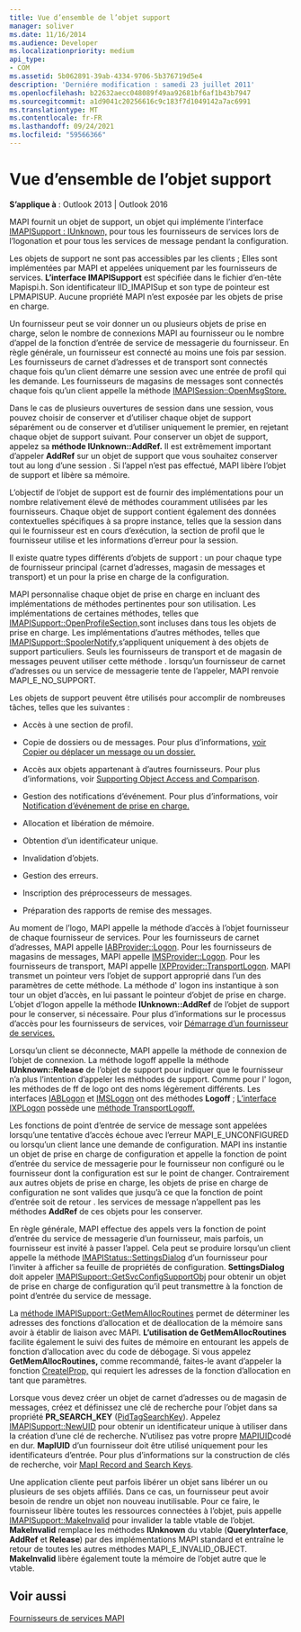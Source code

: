 ```yaml
---
title: Vue d’ensemble de l’objet support
manager: soliver
ms.date: 11/16/2014
ms.audience: Developer
ms.localizationpriority: medium
api_type:
- COM
ms.assetid: 5b062891-39ab-4334-9706-5b376719d5e4
description: 'Derniére modification : samedi 23 juillet 2011'
ms.openlocfilehash: b22632aecc048089f49aa92681bf6af1b43b7947
ms.sourcegitcommit: a1d9041c20256616c9c183f7d1049142a7ac6991
ms.translationtype: MT
ms.contentlocale: fr-FR
ms.lasthandoff: 09/24/2021
ms.locfileid: "59566366"
---
```

# <a name="support-object-overview"></a>Vue d’ensemble de l’objet support

  
  
**S’applique à** : Outlook 2013 | Outlook 2016 
  
MAPI fournit un objet de support, un objet qui implémente l’interface [IMAPISupport : IUnknown,](imapisupportiunknown.md) pour tous les fournisseurs de services lors de l’logonation et pour tous les services de message pendant la configuration. 
  
Les objets de support ne sont pas accessibles par les clients ; Elles sont implémentées par MAPI et appelées uniquement par les fournisseurs de services. **L’interface IMAPISupport** est spécifiée dans le fichier d’en-tête Mapispi.h. Son identificateur IID_IMAPISup et son type de pointeur est LPMAPISUP. Aucune propriété MAPI n’est exposée par les objets de prise en charge. 
  
Un fournisseur peut se voir donner un ou plusieurs objets de prise en charge, selon le nombre de connexions MAPI au fournisseur ou le nombre d’appel de la fonction d’entrée de service de messagerie du fournisseur. En règle générale, un fournisseur est connecté au moins une fois par session. Les fournisseurs de carnet d’adresses et de transport sont connectés chaque fois qu’un client démarre une session avec une entrée de profil qui les demande. Les fournisseurs de magasins de messages sont connectés chaque fois qu’un client appelle la méthode [IMAPISession::OpenMsgStore.](imapisession-openmsgstore.md) 
  
Dans le cas de plusieurs ouvertures de session dans une session, vous pouvez choisir de conserver et d’utiliser chaque objet de support séparément ou de conserver et d’utiliser uniquement le premier, en rejetant chaque objet de support suivant. Pour conserver un objet de support, appelez sa **méthode IUnknown::AddRef.** Il est extrêmement important d’appeler **AddRef** sur un objet de support que vous souhaitez conserver tout au long d’une session . Si l’appel n’est pas effectué, MAPI libère l’objet de support et libère sa mémoire. 
  
L’objectif de l’objet de support est de fournir des implémentations pour un nombre relativement élevé de méthodes couramment utilisées par les fournisseurs. Chaque objet de support contient également des données contextuelles spécifiques à sa propre instance, telles que la session dans qui le fournisseur est en cours d’exécution, la section de profil que le fournisseur utilise et les informations d’erreur pour la session. 
  
Il existe quatre types différents d’objets de support : un pour chaque type de fournisseur principal (carnet d’adresses, magasin de messages et transport) et un pour la prise en charge de la configuration. 
  
MAPI personnalise chaque objet de prise en charge en incluant des implémentations de méthodes pertinentes pour son utilisation. Les implémentations de certaines méthodes, telles que [IMAPISupport::OpenProfileSection,](imapisupport-openprofilesection.md)sont incluses dans tous les objets de prise en charge. Les implémentations d’autres méthodes, telles que [IMAPISupport::SpoolerNotify,](imapisupport-spoolernotify.md)s’appliquent uniquement à des objets de support particuliers. Seuls les fournisseurs de transport et de magasin de messages peuvent utiliser cette méthode . lorsqu’un fournisseur de carnet d’adresses ou un service de messagerie tente de l’appeler, MAPI renvoie MAPI_E_NO_SUPPORT.
  
Les objets de support peuvent être utilisés pour accomplir de nombreuses tâches, telles que les suivantes :
  
- Accès à une section de profil.
    
- Copie de dossiers ou de messages. Pour plus d’informations, [voir Copier ou déplacer un message ou un dossier.](copying-or-moving-a-message-or-a-folder.md)
    
- Accès aux objets appartenant à d’autres fournisseurs. Pour plus d’informations, voir [Supporting Object Access and Comparison](supporting-object-access-and-comparison.md). 
    
- Gestion des notifications d’événement. Pour plus d’informations, voir [Notification d’événement de prise en charge.](supporting-event-notification.md)
    
- Allocation et libération de mémoire.
    
- Obtention d’un identificateur unique.
    
- Invalidation d’objets.
    
- Gestion des erreurs.
    
- Inscription des préprocesseurs de messages. 
    
- Préparation des rapports de remise des messages. 
    
Au moment de l’logo, MAPI appelle la méthode d’accès à l’objet fournisseur de chaque fournisseur de services. Pour les fournisseurs de carnet d’adresses, MAPI appelle [IABProvider::Logon](iabprovider-logon.md). Pour les fournisseurs de magasins de messages, MAPI appelle [IMSProvider::Logon](imsprovider-logon.md). Pour les fournisseurs de transport, MAPI appelle [IXPProvider::TransportLogon](ixpprovider-transportlogon.md). MAPI transmet un pointeur vers l’objet de support approprié dans l’un des paramètres de cette méthode. La méthode d' logon ins instantique à son tour un objet d’accès, en lui passant le pointeur d’objet de prise en charge. L’objet d’logon appelle la méthode **IUnknown::AddRef** de l’objet de support pour le conserver, si nécessaire. Pour plus d’informations sur le processus d’accès pour les fournisseurs de services, voir [Démarrage d’un fournisseur de services.](starting-a-service-provider.md)
  
Lorsqu’un client se déconnecte, MAPI appelle la méthode de connexion de l’objet de connexion. La méthode logoff appelle la méthode **IUnknown::Release** de l’objet de support pour indiquer que le fournisseur n’a plus l’intention d’appeler les méthodes de support. Comme pour l' logon, les méthodes de ff de logo ont des noms légèrement différents. Les interfaces [IABLogon](iablogoniunknown.md) et [IMSLogon](imslogoniunknown.md) ont des méthodes **Logoff** ; [L’interface IXPLogon](ixplogoniunknown.md) possède une [méthode TransportLogoff.](ixplogon-transportlogoff.md) 
  
Les fonctions de point d’entrée de service de message sont appelées lorsqu’une tentative d’accès échoue avec l’erreur MAPI_E_UNCONFIGURED ou lorsqu’un client lance une demande de configuration. MAPI ins instantie un objet de prise en charge de configuration et appelle la fonction de point d’entrée du service de messagerie pour le fournisseur non configuré ou le fournisseur dont la configuration est sur le point de changer. Contrairement aux autres objets de prise en charge, les objets de prise en charge de configuration ne sont valides que jusqu’à ce que la fonction de point d’entrée soit de retour . les services de message n’appellent pas les méthodes **AddRef** de ces objets pour les conserver. 
  
En règle générale, MAPI effectue des appels vers la fonction de point d’entrée du service de messagerie d’un fournisseur, mais parfois, un fournisseur est invité à passer l’appel. Cela peut se produire lorsqu’un client appelle la méthode [IMAPIStatus::SettingsDialog](imapistatus-settingsdialog.md) d’un fournisseur pour l’inviter à afficher sa feuille de propriétés de configuration. **SettingsDialog** doit appeler [IMAPISupport::GetSvcConfigSupportObj](imapisupport-getsvcconfigsupportobj.md) pour obtenir un objet de prise en charge de configuration qu’il peut transmettre à la fonction de point d’entrée du service de message. 
  
La [méthode IMAPISupport::GetMemAllocRoutines](imapisupport-getmemallocroutines.md) permet de déterminer les adresses des fonctions d’allocation et de déallocation de la mémoire sans avoir à établir de liaison avec MAPI. **L’utilisation de GetMemAllocRoutines** facilite également le suivi des fuites de mémoire en entourant les appels de fonction d’allocation avec du code de débogage. Si vous appelez **GetMemAllocRoutines,** comme recommandé, faites-le avant d’appeler la fonction [CreateIProp,](createiprop.md) qui requiert les adresses de la fonction d’allocation en tant que paramètres. 
  
Lorsque vous devez créer un objet de carnet d’adresses ou de magasin de messages, créez et définissez une clé de recherche pour l’objet dans sa propriété **PR_SEARCH_KEY** ([PidTagSearchKey](pidtagsearchkey-canonical-property.md)). Appelez [IMAPISupport::NewUID](imapisupport-newuid.md) pour obtenir un identificateur unique à utiliser dans la création d’une clé de recherche. N’utilisez pas votre propre [MAPIUID](mapiuid.md)codé en dur. **MapIUID** d’un fournisseur doit être utilisé uniquement pour les identificateurs d’entrée. Pour plus d’informations sur la construction de clés de recherche, voir [MapI Record and Search Keys](mapi-record-and-search-keys.md).
  
Une application cliente peut parfois libérer un objet sans libérer un ou plusieurs de ses objets affiliés. Dans ce cas, un fournisseur peut avoir besoin de rendre un objet non nouveau inutilisable. Pour ce faire, le fournisseur libère toutes les ressources connectées à l’objet, puis appelle [IMAPISupport::MakeInvalid](imapisupport-makeinvalid.md) pour invalider la table vtable de l’objet. **MakeInvalid** remplace les méthodes **IUnknown** du vtable (**QueryInterface**, **AddRef** et **Release**) par des implémentations MAPI standard et entraîne le retour de toutes les autres méthodes MAPI_E_INVALID_OBJECT. **MakeInvalid** libère également toute la mémoire de l’objet autre que le vtable. 
  
## <a name="see-also"></a>Voir aussi



[Fournisseurs de services MAPI](mapi-service-providers.md)

